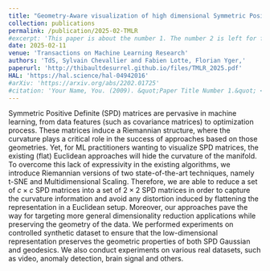 ```yaml
---
title: "Geometry-Aware visualization of high dimensional Symmetric Positive Definite matrices"
collection: publications
permalink: /publication/2025-02-TMLR
#excerpt: 'This paper is about the number 1. The number 2 is left for future work.'
date: 2025-02-11
venue: 'Transactions on Machine Learning Research'
authors: 'TdS, Sylvain Chevallier and Fabien Lotte, Florian Yger,'
paperurl: 'http://thibaultdesurrel.github.io/files/TMLR_2025.pdf'
HAL: 'https://hal.science/hal-04942016'
#arXiv: 'https://arxiv.org/abs/2202.01725'
#citation: 'Your Name, You. (2009). &quot;Paper Title Number 1.&quot; <i>Journal 1</i>. 1(1).'
---
```



Symmetric Positive Definite (SPD) matrices are pervasive in machine learning, from data features (such as covariance matrices) to optimization process. 
These matrices induce a Riemannian structure, where the curvature plays a critical role in the success of approaches based on those geometries. Yet, for ML practitioners wanting to visualize SPD matrices, the existing (flat) Euclidean approaches will hide the curvature of the manifold.
To overcome this lack of expressivity in the existing algorithms, we introduce Riemannian versions of two state-of-the-art techniques, namely t-SNE and Multidimensional Scaling. Therefore, we are able to reduce a set of $c \times c$ SPD matrices into a set of $2 \times 2$ SPD matrices in order to capture the curvature information and avoid any distortion induced by flattening the representation in a Euclidean setup. Moreover, our approaches pave the way for targeting more general dimensionality reduction applications while preserving the geometry of the data. We performed experiments on controlled synthetic dataset to ensure that the low-dimensional representation preserves the geometric properties of both SPD Gaussian and geodesics. We also conduct experiments on various real datasets, such as video, anomaly detection, brain signal and others.
